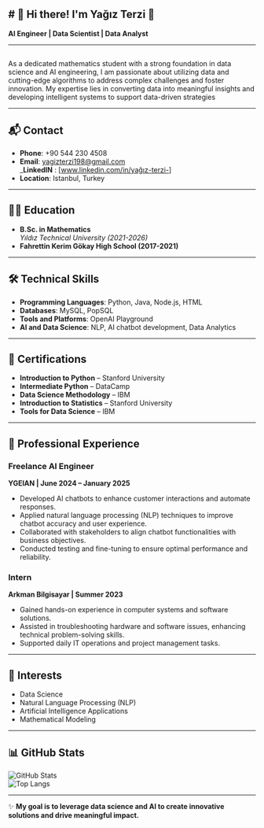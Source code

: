 ## # 🌟 Hi there! I'm Yağız Terzi 👋  
**AI Engineer | Data Scientist | Data Analyst**

---
##
As a dedicated mathematics student with a strong foundation in data science and AI
 engineering, I am passionate about utilizing data and cutting-edge algorithms to address
 complex challenges and foster innovation. My expertise lies in converting data into meaningful
 insights and developing intelligent systems to support data-driven strategies

---
## 📬 Contact
- **Phone**: +90 544 230 4508  
- **Email**: [yagizterzi198@gmail.com](mailto:yagizterzi198@gmail.com)  
_**LinkedIN** : [www.linkedin.com/in/yağız-terzi-]
- **Location**: Istanbul, Turkey  

---

## 🧑‍🎓 Education
- **B.Sc. in Mathematics**  
  *Yıldız Technical University (2021-2026)*  
- **Fahrettin Kerim Gökay High School (2017-2021)**  

---

## 🛠️ Technical Skills
- **Programming Languages**: Python, Java, Node.js, HTML  
- **Databases**: MySQL, PopSQL  
- **Tools and Platforms**: OpenAI Playground  
- **AI and Data Science**: NLP, AI chatbot development, Data Analytics  

---

## 📜 Certifications
- **Introduction to Python** – Stanford University  
- **Intermediate Python** – DataCamp  
- **Data Science Methodology** – IBM  
- **Introduction to Statistics** – Stanford University  
- **Tools for Data Science** – IBM  

---

## 💼 Professional Experience
### Freelance AI Engineer  
**YGEIAN | June 2024 – January 2025**  
- Developed AI chatbots to enhance customer interactions and automate responses.  
- Applied natural language processing (NLP) techniques to improve chatbot accuracy and user experience.  
- Collaborated with stakeholders to align chatbot functionalities with business objectives.  
- Conducted testing and fine-tuning to ensure optimal performance and reliability.  

### Intern  
**Arkman Bilgisayar | Summer 2023**  
- Gained hands-on experience in computer systems and software solutions.  
- Assisted in troubleshooting hardware and software issues, enhancing technical problem-solving skills.  
- Supported daily IT operations and project management tasks.  

---

## 🌱 Interests
- Data Science  
- Natural Language Processing (NLP)  
- Artificial Intelligence Applications  
- Mathematical Modeling  

---

## 📊 GitHub Stats
![GitHub Stats](https://github-readme-stats.vercel.app/api?username=yagizterzi&show_icons=true&theme=radical)  
![Top Langs](https://github-readme-stats.vercel.app/api/top-langs/?username=yagizterzi&layout=compact&theme=radical)  

---

✨ **My goal is to leverage data science and AI to create innovative solutions and drive meaningful impact.**  


<!--
**yagizterzi/yagizterzi** is a ✨ _special_ ✨ repository because its `README.md` (this file) appears on your GitHub profile.

Here are some ideas to get you started:

- 🔭 I’m currently working on ...
- 🌱 I’m currently learning ...
- 👯 I’m looking to collaborate on ...
- 🤔 I’m looking for help with ...
- 💬 Ask me about ...
- 📫 How to reach me: ...
- 😄 Pronouns: ...
- ⚡ Fun fact: ...
-->
